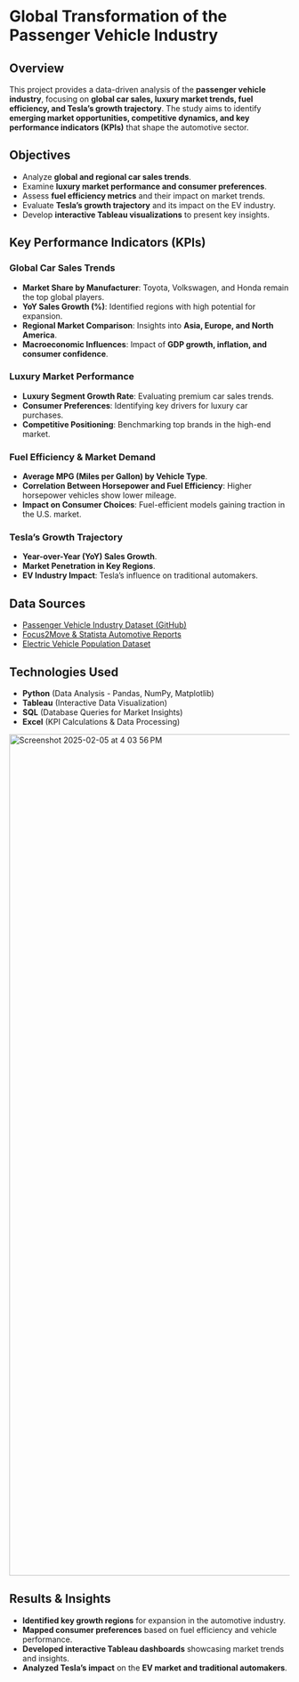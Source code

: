 # Global Transformation of the Passenger Vehicle Industry

## Overview
This project provides a data-driven analysis of the **passenger vehicle industry**, focusing on **global car sales, luxury market trends, fuel efficiency, and Tesla’s growth trajectory**. The study aims to identify **emerging market opportunities, competitive dynamics, and key performance indicators (KPIs)** that shape the automotive sector.

## Objectives
- Analyze **global and regional car sales trends**.
- Examine **luxury market performance and consumer preferences**.
- Assess **fuel efficiency metrics** and their impact on market trends.
- Evaluate **Tesla’s growth trajectory** and its impact on the EV industry.
- Develop **interactive Tableau visualizations** to present key insights.

## Key Performance Indicators (KPIs)
### **Global Car Sales Trends**
- **Market Share by Manufacturer**: Toyota, Volkswagen, and Honda remain the top global players.
- **YoY Sales Growth (%)**: Identified regions with high potential for expansion.
- **Regional Market Comparison**: Insights into **Asia, Europe, and North America**.
- **Macroeconomic Influences**: Impact of **GDP growth, inflation, and consumer confidence**.

### **Luxury Market Performance**
- **Luxury Segment Growth Rate**: Evaluating premium car sales trends.
- **Consumer Preferences**: Identifying key drivers for luxury car purchases.
- **Competitive Positioning**: Benchmarking top brands in the high-end market.

### **Fuel Efficiency & Market Demand**
- **Average MPG (Miles per Gallon) by Vehicle Type**.
- **Correlation Between Horsepower and Fuel Efficiency**: Higher horsepower vehicles show lower mileage.
- **Impact on Consumer Choices**: Fuel-efficient models gaining traction in the U.S. market.

### **Tesla’s Growth Trajectory**
- **Year-over-Year (YoY) Sales Growth**.
- **Market Penetration in Key Regions**.
- **EV Industry Impact**: Tesla’s influence on traditional automakers.

## Data Sources
- [Passenger Vehicle Industry Dataset (GitHub)](https://github.com/giantsai/Passenger-Vehicle-Industry/blob/main/Automobile%202.csv)
- [Focus2Move & Statista Automotive Reports](https://www.focus2move.com)
- [Electric Vehicle Population Dataset](https://www.kaggle.com/datasets/rajkumarpandey02/electric-vehicle-population-data)

## Technologies Used
- **Python** (Data Analysis - Pandas, NumPy, Matplotlib)
- **Tableau** (Interactive Data Visualization)
- **SQL** (Database Queries for Market Insights)
- **Excel** (KPI Calculations & Data Processing)

<img width="1512" alt="Screenshot 2025-02-05 at 4 03 56 PM" src="https://github.com/user-attachments/assets/cf93fe62-9120-4dad-8fa8-19410d5a0499" />


## Results & Insights
- **Identified key growth regions** for expansion in the automotive industry.
- **Mapped consumer preferences** based on fuel efficiency and vehicle performance.
- **Developed interactive Tableau dashboards** showcasing market trends and insights.
- **Analyzed Tesla’s impact** on the **EV market and traditional automakers**.


